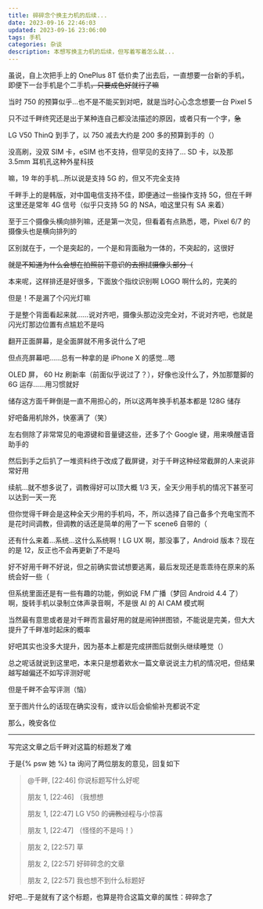 ```yaml
---
title: 碎碎念个换主力机的后续...
date: 2023-09-16 22:46:03
updated: 2023-09-16 23:06:00
tags: 手机
categories: 杂谈
description: 本想写换主力机的后续，但写着写着怎么就...
---
```


虽说，自上次把手上的 OnePlus 8T 低价卖了出去后，一直想要一台新的手机，即便下一台手机是个二手机~~，只要成色好就行了嘛~~

当时 750 的预算似乎…也不是不能买到对吧，就是当时心心念念想要一台 Pixel 5

只不过千畔终究还是出于某种连自己都没法描述的原因，或者只有一个字，~~急~~

LG V50 ThinQ 到手了，以 750 减去大约是 200 多的预算到手的（）

没高刷，没双 SIM 卡，eSIM 也不支持，但罕见的支持了… SD 卡，以及那 3.5mm 耳机孔这种外星科技

嘛，19 年的手机…所以说是支持 5G 的，但又不完全支持

千畔手上的是韩版，对中国电信支持不佳，即便通过一些操作支持 5G，但在千畔这里还是常年 4G 信号（似乎只支持 5G 的 NSA，咱这里只有 SA 来着）

至于三个摄像头横向排列嘛，还是第一次见，但看着有点熟悉，嗯，Pixel 6/7 的摄像头也是横向排列的

区别就在于，一个是突起的，一个是和背面融为一体的，不突起的，这很好

~~就是不知道为什么会想在拍照前下意识的去擦拭摄像头部分（~~

本来呢，这样排还是好很多，下面放个指纹识别啊 LOGO 啊什么的，完美的

但是！不是漏了个闪光灯嘛

于是整个背面看起来就……说对齐吧，摄像头那边没完全对，不说对齐吧，也就是闪光灯那边位置有点尴尬不是吗

翻开正面屏幕，是全面屏就不用多说什么了吧

但点亮屏幕吧……总有一种拿的是 iPhone X 的感觉…嗯

OLED 屏， 60 Hz 刷新率（前面似乎说过了？），好像也没什么了，外加那蹩脚的 6G 运存……用习惯就好

储存这方面千畔倒是一直不用担心的，所以这两年换手机基本都是 128G 储存

好吧备用机除外，快塞满了（笑）

左右侧除了非常常见的电源键和音量键这些，还多了个 Google 键，用来唤醒语音助手的

然后到手之后扒了一堆资料终于改成了截屏键，对于千畔这种经常截屏的人来说非常好用

续航…就不想多说了，调教得好可以顶大概 1/3 天，全天少用手机的情况下甚至可以达到一天一充

但你觉得千畔会是这种全天少用的手机吗，不，所以选择了自己备多个充电宝而不是花时间调教，但调教的话还是简单的用了一下 scene6 自带的（

还有什么来着…系统…这什么系统啊！LG UX 啊，那没事了，Android 版本？现在的是 12，反正也不会再更新了不是吗

好不好用千畔不好说，但之前确实尝试想要逃离，最后发现还是乖乖待在原来的系统会好一些（

但系统里面还是有一些有趣的功能，例如说 FM 广播（梦回 Android 4.4 了）啊，旋转手机以录制立体声录音啊，不是很 AI 的 AI CAM 模式啊

当然最有意思或者是对千畔而言最好用的就是闹钟拼图锁，不能说是完美，但大大提升了千畔准时起床的概率

好吧其实也没多大提升，因为基本上都是完成拼图后就倒头继续睡觉（）

总之呢话就说到这里吧，本来只是想着欸水一篇文章说说主力机的情况吧，但结果越写越偏还不如写评测好呢

但是千畔不会写评测（恼）

至于图片什么的话现在确实没有，或许以后会偷偷补充都说不定

那么，晚安各位

---

写完这文章之后千畔对这篇的标题发了难

于是{% psw 她 %} ta 询问了两位朋友的意见，回复如下

>@千畔, [22:46]
>你说标题写什么好呢
>
>朋友 1, [22:46]
>（我想想
>
>朋友 1, [22:47]
>LG V50 的~~调教过程~~与小惊喜
>
>朋友 1, [22:47]
>（怪怪的不是吗！）

>朋友 2, [22:57]
>草
>
>朋友 2, [22:57]
>好碎碎念的文章
>
>朋友 2, [22:57]
>我也想不到什么标题好

好吧...于是就有了这个标题，也算是符合这篇文章的属性：碎碎念了
